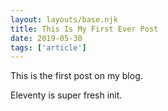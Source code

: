 ```yaml
---
layout: layouts/base.njk 
title: This Is My First Ever Post
date: 2019-05-30
tags: ['article']
---
```

This is the first post on my blog.
 
Eleventy is super fresh init.